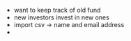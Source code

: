 - want to keep track of old fund
- new investors invest in new ones 
- import csv -> name and email address 
- 